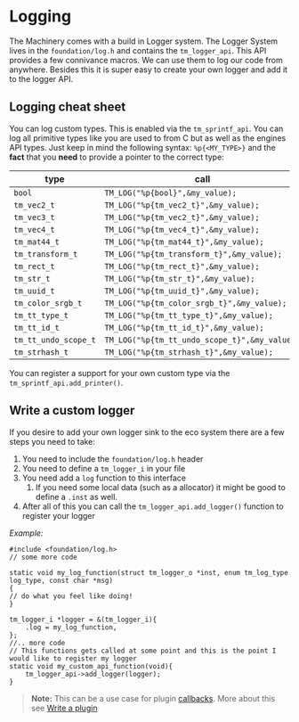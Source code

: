 # Logging

The Machinery comes with a build in Logger system. The Logger System lives in the `foundation/log.h` and contains the `tm_logger_api`. This API provides a few connivance macros. We can use them to log our code from anywhere. Besides this it is super easy to create your own logger and add it to the logger API.



## Logging cheat sheet

You can log custom types. This is enabled via the `tm_sprintf_api`. You can log all primitive types like you are used to from C but as well as the engines API types. Just keep in mind the following syntax: `%p{<MY_TYPE>}` and the **fact** that you **need** to provide a pointer to the correct type:

| type                 | call                                          |
| -------------------- | --------------------------------------------- |
| `bool`               | `TM_LOG("%p{bool}",&my_value);`               |
| `tm_vec2_t`          | `TM_LOG("%p{tm_vec2_t}",&my_value);`          |
| `tm_vec3_t`          | `TM_LOG("%p{tm_vec2_t}",&my_value);`          |
| `tm_vec4_t`          | `TM_LOG("%p{tm_vec4_t}",&my_value);`          |
| `tm_mat44_t`         | `TM_LOG("%p{tm_mat44_t}",&my_value);`         |
| `tm_transform_t`     | `TM_LOG("%p{tm_transform_t}",&my_value);`     |
| `tm_rect_t`          | `TM_LOG("%p{tm_rect_t}",&my_value);`          |
| `tm_str_t`           | `TM_LOG("%p{tm_str_t}",&my_value);`           |
| `tm_uuid_t`          | `TM_LOG("%p{tm_uuid_t}",&my_value);`          |
| `tm_color_srgb_t`    | `TM_LOG("%p{tm_color_srgb_t}",&my_value);`    |
| `tm_tt_type_t`       | `TM_LOG("%p{tm_tt_type_t}",&my_value);`       |
| `tm_tt_id_t`         | `TM_LOG("%p{tm_tt_id_t}",&my_value);`         |
| `tm_tt_undo_scope_t` | `TM_LOG("%p{tm_tt_undo_scope_t}",&my_value);` |
| `tm_strhash_t`       | `TM_LOG("%p{tm_strhash_t}",&my_value);`       |

You can register a support for your own custom type via the `tm_sprintf_api.add_printer()`.



## Write a custom logger

If you desire to add your own logger sink to the eco system there are a few steps you need to take:

1. You need to include the `foundation/log.h` header
2. You need to define a `tm_logger_i` in your file
3. You need add a `log` function to this interface
   1. If you need some local data (such as a allocator)  it might be good to define a `.inst` as well.
4. After all of this you can call the `tm_logger_api.add_logger()`  function to register your logger

*Example:*

```
#include <foundation/log.h>
// some more code

static void my_log_function(struct tm_logger_o *inst, enum tm_log_type log_type, const char *msg)
{
// do what you feel like doing!
}

tm_logger_i *logger = &(tm_logger_i){
    .log = my_log_function,
};
//.. more code
// This functions gets called at some point and this is the point I would like to register my logger
static void my_custom_api_function(void){
    tm_logger_api->add_logger(logger);
}
```

> **Note:** This can be a use case for plugin [callbacks](https://ourmachinery.com//apidoc/foundation/plugin_callbacks.h.html#plugin_callbacks.h). More about this see [Write a plugin]({{base_url}}/extending_the_machinery/write-a-plugin.html#plugin-callbacks-init-sutdown-tick)
